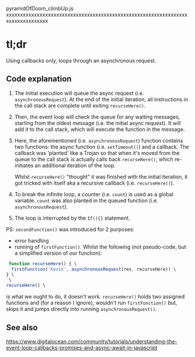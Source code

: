 pyramidOfDoom_climbUp.js
xxxxxxxxxxxxxxxxxxxxxxxxxxxxxxxxxxxxxxxxxxxxxxxxxxxxxxxxxxxxxxxxxxxxxxxxxxxxxxxx
# tl;dr

Using callbacks only, loops through an asynchronous request.

## Code explanation

1.  The initial execution will queue the async request (i.e. `asynchronousRequest`). At
    the end of the initial iteration, all instructions in the call stack are complete
    until exiting `recurseHere()`.

2.  Then, the event loop will check the queue for any waiting messages, starting from
    the oldest message (i.e. the initial async request). It will add it to the call stack,
    which will execute the function in the message.

3.  Here, the aforementioned (i.e. `asynchronousRequest`) function contains
    two functions: the async function (i.e. `setTimeout()`) and a callback.
    The callback was 'planted' like a Trojan so that when it's moved from the queue
    to the call stack is actually calls back `recurseHere()`,
    which re-initiates an additional iteration of the loop.

    Whilst `recurseHere()` "thought" it was finished with the initial iteration,
    it got tricked with itself aka a recursive callback (i.e. `recurseHere()`).

4.  To break the infinite loop, a counter (i.e. `count`) is used as a global variable.
    `count` was also planted in the queued function (i.e. `asynchronousRequest`).

5.  The loop is interrupted by the `If(){}` statement.

PS: `secondFunction()` was introduced for 2 purposes:
*   error handling
*   running of `firstFunction()`. Whilst the following 
    (not pseudo-code, but a simplified version of our function):
```javascript
 function recurseHere() { \
  firstFunction('Kevin', asynchronousRequest(res, recurseHere)) \
} \
 \
recurseHere() \
```
is what we ought to do, it doesn't work. `recurseHere()` holds two assigned functions 
and (for a reason I ignore), wouldn't run `firstFunction()` but, 
skips it and jumps directly into running `asynchronousRequest()`.

## See also

https://www.digitalocean.com/community/tutorials/understanding-the-event-loop-callbacks-promises-and-async-await-in-javascript